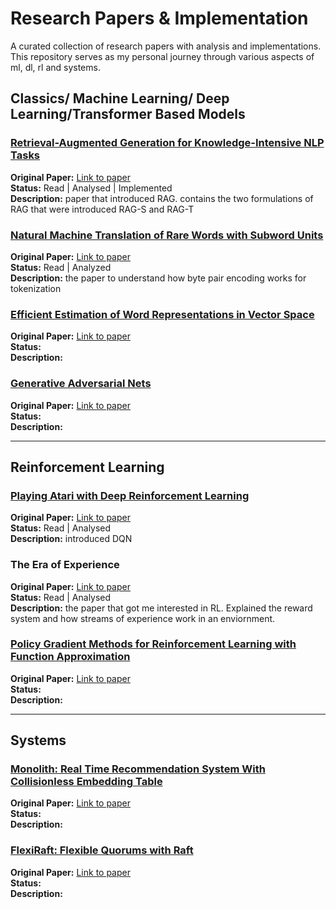 # Research Papers & Implementation

A curated collection of research papers with analysis and implementations. This repository serves as my personal journey through various aspects of ml, dl, rl and systems.


## Classics/ Machine Learning/ Deep Learning/Transformer Based Models

### [Retrieval-Augmented Generation for Knowledge-Intensive NLP Tasks](https://github.com/Vaibhaav-Tiwari/youre-ngmi-if-you-dont-read-papers/tree/main/retrieval-augmented-generation-for-knowledge-intensive-NLP-tasks)
**Original Paper:** [Link to paper](https://arxiv.org/abs/2005.11401)  
**Status:** Read | Analysed | Implemented                                            
**Description:** paper that introduced RAG. contains the two formulations of RAG that were introduced RAG-S and RAG-T

### [Natural Machine Translation of Rare Words with Subword Units](https://github.com/Vaibhaav-Tiwari/youre-ngmi-if-you-dont-read-papers/tree/main/natural-machine-translation-of-rare-words-with-subword-units)
**Original Paper:** [Link to paper](https://arxiv.org/pdf/1508.07909)  
**Status:**   Read | Analyzed        
**Description:** the paper to understand how byte pair encoding works for tokenization

### [Efficient Estimation of Word Representations in Vector Space](./deep-learning/paper-folder-name)
**Original Paper:** [Link to paper](https://arxiv.org/abs/1301.3781)  
**Status:**   
**Description:** 

### [Generative Adversarial Nets](./deep-learning/another-paper-folder)
**Original Paper:** [Link to paper](https://papers.nips.cc/paper_files/paper/2014/hash/f033ed80deb0234979a61f95710dbe25-Abstract.html)  
**Status:**   
**Description:** 

---

## Reinforcement Learning

### [Playing Atari with Deep Reinforcement Learning](https://github.com/Vaibhaav-Tiwari/youre-ngmi-if-you-dont-read-papers/tree/main/playing-atari-with-deep-reinforcement-learning)
**Original Paper:** [Link to paper](https://arxiv.org/abs/1312.5602)                                                                                                                          
**Status:** Read | Analysed  
**Description:** introduced DQN

### The Era of Experience
**Original Paper:** [Link to paper](https://storage.googleapis.com/deepmind-media/Era-of-Experience%20/The%20Era%20of%20Experience%20Paper.pdf)  
**Status:**  Read | Analysed                                                                                                     
**Description:** the paper that got me interested in RL. Explained the reward system and how streams of experience work in an enviornment. 

### [Policy Gradient Methods for Reinforcement Learning with Function Approximation ](./reinforcement-learning/another-rl-folder)
**Original Paper:** [Link to paper](https://proceedings.neurips.cc/paper_files/paper/1999/file/464d828b85b0bed98e80ade0a5c43b0f-Paper.pdf)  
**Status:**  
**Description:** 

---

## Systems

### [Monolith: Real Time Recommendation System With Collisionless Embedding Table](./systems/paper-folder-name)
**Original Paper:** [Link to paper](https://arxiv.org/pdf/2209.07663)  
**Status:**   
**Description:** 

### [FlexiRaft: Flexible Quorums with Raft](./systems/another-systems-folder)
**Original Paper:** [Link to paper](https://www.cidrdb.org/cidr2023/papers/p83-yadav.pdf)  
**Status:**   
**Description:** 
